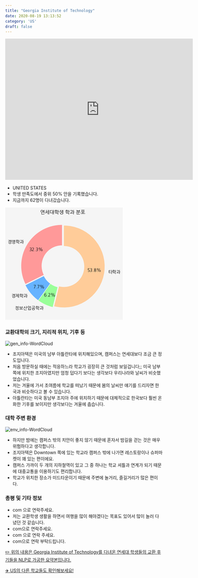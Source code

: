 ```yaml
---
title: "Georgia Institute of Technology"
date: 2020-08-19 13:13:52
category: 'US'
draft: false
---
```


<iframe
width="600"
height="450"
frameborder="0" style="border:0"
src="https://www.google.com/maps/embed/v1/place?key=AIzaSyC9e1AME-pVmWC4hBpFdu5S4dKzyepa3HQ&q=Georgia+Institute+of+Technology&center=33.7756178,-84.39628499999998&zoom=14" allowfullscreen>
</iframe>

* UNITED STATES
* 학생 만족도에서 중위 50% 안을 기록했습니다.
* 지금까지 62명이 다녀갔습니다. 

![department-info](../plots/US000073.png)
### 교환대학의 크기, 지리적 위치, 기후 등
![gen_info-WordCloud](../univ_wordclouds_okt/gen_info/US000073_gen_info_okt.png)

* 조지아텍은 미국의 남부 아틀란타에 위치해있으며, 캠퍼스는 연세대보다 조금 큰 정도입니다.
* 처음 방문하실 때에는 적응하느라 학교가 굉장히 큰 것처럼 보일겁니다;; 미국 남부쪽에 위치한 조지아였지만 엄청 덥다기 보다는 생각보다 우리나라와 날씨가 비슷했었습니다.
* 저는 겨울에 가서 초여름에 학교를 떠났기 때문에 봄의 날씨만 얘기를 드리자면 한국과 비슷하다고 볼 수 있습니다.
* 아틀란타는 미국 동남부 조지아 주에 위치하기 때문에 대체적으로 한국보다 훨씬 온화한 기후를 보이지만 생각보다는 겨울에 춥습니다.


### 대학 주변 환경

![env_info-WordCloud](../univ_wordclouds_okt/env_info/US000073_env_info_okt.png)

* 하지만 밤에는 캠퍼스 밖의 치안이 좋지 않기 때문에 혼자서 밤길을 걷는 것은 매우 위험하다고 생각합니다.
* 조지아텍은 Downtown 쪽에 있는 학교라 캠퍼스 밖에 나가면 레스토랑이나 슈퍼마켓이 꽤 있는 편이에요.
* 캠퍼스 가까이 두 개의 지하철역이 있고 그 중 하나는 학교 셔틀과 연계가 되기 때문에 대중교통을 이용하기도 편리합니다.
* 학교가 위치한 장소가 미드타운이기 때문에 주변에 놀거리, 즐길거리가 많은 편이다.


### 총평 및 기타 정보 
* com 으로 연락주세요.
* 저는 교환학생 생활을 하면서 여행을 많이 해야겠다는 목표도 있어서 많이 놀러 다녔던 것 같습니다.
* com으로 연락주세요.
* com 으로 연락 주세요.
* com으로 연락 부탁드립니다.


[✏️ 위의 내용은 Georgia Institute of Technology를 다녀온 연세대 학생들의 교환 후기들을 NLP로 가공한 요약본입니다.](http://oia.yonsei.ac.kr/partner/expReport.asp?ucode=US000073&bgbn=A)

[✈️ US의 다른 학교들도 확인해보세요!](https://yonsei-exchange.netlify.app/?category=US)
